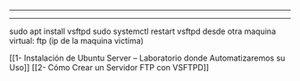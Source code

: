 
---



---

sudo apt install vsftpd
sudo systemctl restart vsftpd
desde otra maquina virtual: ftp (ip de la maquina victima)


[[1- Instalación de Ubuntu Server – Laboratorio donde Automatizaremos su Uso]]
[[2- Cómo Crear un Servidor FTP con VSFTPD]]
